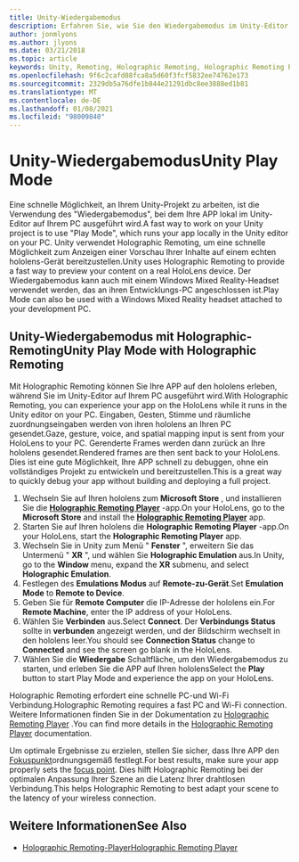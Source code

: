 ```yaml
---
title: Unity-Wiedergabemodus
description: Erfahren Sie, wie Sie den Wiedergabemodus im Unity-Editor verwenden, um die Änderungen an der Anwendung auf einem Gerät anzuzeigen, ohne eine APP bereitzustellen.
author: jonmlyons
ms.author: jlyons
ms.date: 03/21/2018
ms.topic: article
keywords: Unity, Remoting, Holographic Remoting, Holographic Remoting Player, hololens, Mixed Reality-Headset, Windows Mixed Reality-Headset, Virtual Reality-Headset, Unity-Wiedergabemodus
ms.openlocfilehash: 9f6c2cafd08fca8a5d60f3fcf5832ee74762e173
ms.sourcegitcommit: 2329db5a76dfe1b844e21291dbc8ee3888ed1b81
ms.translationtype: MT
ms.contentlocale: de-DE
ms.lasthandoff: 01/08/2021
ms.locfileid: "98009840"
---
```

# <a name="unity-play-mode"></a><span data-ttu-id="761a7-104">Unity-Wiedergabemodus</span><span class="sxs-lookup"><span data-stu-id="761a7-104">Unity Play Mode</span></span>

<span data-ttu-id="761a7-105">Eine schnelle Möglichkeit, an Ihrem Unity-Projekt zu arbeiten, ist die Verwendung des "Wiedergabemodus", bei dem Ihre APP lokal im Unity-Editor auf Ihrem PC ausgeführt wird.</span><span class="sxs-lookup"><span data-stu-id="761a7-105">A fast way to work on your Unity project is to use "Play Mode", which runs your app locally in the Unity editor on your PC.</span></span> <span data-ttu-id="761a7-106">Unity verwendet Holographic Remoting, um eine schnelle Möglichkeit zum Anzeigen einer Vorschau Ihrer Inhalte auf einem echten hololens-Gerät bereitzustellen.</span><span class="sxs-lookup"><span data-stu-id="761a7-106">Unity uses Holographic Remoting to provide a fast way to preview your content on a real HoloLens device.</span></span> <span data-ttu-id="761a7-107">Der Wiedergabemodus kann auch mit einem Windows Mixed Reality-Headset verwendet werden, das an ihren Entwicklungs-PC angeschlossen ist.</span><span class="sxs-lookup"><span data-stu-id="761a7-107">Play Mode can also be used with a Windows Mixed Reality headset attached to your development PC.</span></span>

## <a name="unity-play-mode-with-holographic-remoting"></a><span data-ttu-id="761a7-108">Unity-Wiedergabemodus mit Holographic-Remoting</span><span class="sxs-lookup"><span data-stu-id="761a7-108">Unity Play Mode with Holographic Remoting</span></span>

<span data-ttu-id="761a7-109">Mit Holographic Remoting können Sie Ihre APP auf den hololens erleben, während Sie im Unity-Editor auf Ihrem PC ausgeführt wird.</span><span class="sxs-lookup"><span data-stu-id="761a7-109">With Holographic Remoting, you can experience your app on the HoloLens while it runs in the Unity editor on your PC.</span></span> <span data-ttu-id="761a7-110">Eingaben, Gesten, Stimme und räumliche zuordnungseingaben werden von ihren hololens an Ihren PC gesendet.</span><span class="sxs-lookup"><span data-stu-id="761a7-110">Gaze, gesture, voice, and spatial mapping input is sent from your HoloLens to your PC.</span></span> <span data-ttu-id="761a7-111">Gerenderte Frames werden dann zurück an Ihre hololens gesendet.</span><span class="sxs-lookup"><span data-stu-id="761a7-111">Rendered frames are then sent back to your HoloLens.</span></span> <span data-ttu-id="761a7-112">Dies ist eine gute Möglichkeit, Ihre APP schnell zu debuggen, ohne ein vollständiges Projekt zu entwickeln und bereitzustellen.</span><span class="sxs-lookup"><span data-stu-id="761a7-112">This is a great way to quickly debug your app without building and deploying a full project.</span></span>
1. <span data-ttu-id="761a7-113">Wechseln Sie auf Ihren hololens zum **Microsoft Store** , und installieren Sie die **[Holographic Remoting Player](https://www.microsoft.com/store/p/holographic-remoting-player/9nblggh4sv40)** -app.</span><span class="sxs-lookup"><span data-stu-id="761a7-113">On your HoloLens, go to the **Microsoft Store** and install the **[Holographic Remoting Player](https://www.microsoft.com/store/p/holographic-remoting-player/9nblggh4sv40)** app.</span></span>
2. <span data-ttu-id="761a7-114">Starten Sie auf Ihren hololens die **Holographic Remoting Player** -app.</span><span class="sxs-lookup"><span data-stu-id="761a7-114">On your HoloLens, start the **Holographic Remoting Player** app.</span></span>
3. <span data-ttu-id="761a7-115">Wechseln Sie in Unity zum Menü " **Fenster** ", erweitern Sie das Untermenü " **XR** ", und wählen Sie **Holographic Emulation** aus.</span><span class="sxs-lookup"><span data-stu-id="761a7-115">In Unity, go to the **Window** menu, expand the **XR** submenu, and select **Holographic Emulation**.</span></span>
4. <span data-ttu-id="761a7-116">Festlegen des **Emulations Modus** auf **Remote-zu-Gerät**.</span><span class="sxs-lookup"><span data-stu-id="761a7-116">Set **Emulation Mode** to **Remote to Device**.</span></span>
5. <span data-ttu-id="761a7-117">Geben Sie für **Remote Computer** die IP-Adresse der hololens ein.</span><span class="sxs-lookup"><span data-stu-id="761a7-117">For **Remote Machine**, enter the IP address of your HoloLens.</span></span>
6. <span data-ttu-id="761a7-118">Wählen Sie **Verbinden** aus.</span><span class="sxs-lookup"><span data-stu-id="761a7-118">Select **Connect**.</span></span> <span data-ttu-id="761a7-119">Der **Verbindungs Status** sollte in **verbunden** angezeigt werden, und der Bildschirm wechselt in den hololens leer.</span><span class="sxs-lookup"><span data-stu-id="761a7-119">You should see **Connection Status** change to **Connected** and see the screen go blank in the HoloLens.</span></span>
7. <span data-ttu-id="761a7-120">Wählen Sie die **Wiedergabe** Schaltfläche, um den Wiedergabemodus zu starten, und erleben Sie die APP auf Ihren hololens</span><span class="sxs-lookup"><span data-stu-id="761a7-120">Select the **Play** button to start Play Mode and experience the app on your HoloLens.</span></span>

<span data-ttu-id="761a7-121">Holographic Remoting erfordert eine schnelle PC-und Wi-Fi Verbindung.</span><span class="sxs-lookup"><span data-stu-id="761a7-121">Holographic Remoting requires a fast PC and Wi-Fi connection.</span></span> <span data-ttu-id="761a7-122">Weitere Informationen finden Sie in der Dokumentation zu [Holographic Remoting Player](../platform-capabilities-and-apis/holographic-remoting-player.md) .</span><span class="sxs-lookup"><span data-stu-id="761a7-122">You can find more details in the [Holographic Remoting Player](../platform-capabilities-and-apis/holographic-remoting-player.md) documentation.</span></span>

<span data-ttu-id="761a7-123">Um optimale Ergebnisse zu erzielen, stellen Sie sicher, dass Ihre APP den [Fokuspunkt](focus-point-in-unity.md)ordnungsgemäß festlegt.</span><span class="sxs-lookup"><span data-stu-id="761a7-123">For best results, make sure your app properly sets the [focus point](focus-point-in-unity.md).</span></span> <span data-ttu-id="761a7-124">Dies hilft Holographic Remoting bei der optimalen Anpassung Ihrer Szene an die Latenz Ihrer drahtlosen Verbindung.</span><span class="sxs-lookup"><span data-stu-id="761a7-124">This helps Holographic Remoting to best adapt your scene to the latency of your wireless connection.</span></span>

## <a name="see-also"></a><span data-ttu-id="761a7-125">Weitere Informationen</span><span class="sxs-lookup"><span data-stu-id="761a7-125">See Also</span></span>
* [<span data-ttu-id="761a7-126">Holographic Remoting-Player</span><span class="sxs-lookup"><span data-stu-id="761a7-126">Holographic Remoting Player</span></span>](../platform-capabilities-and-apis/holographic-remoting-player.md)
